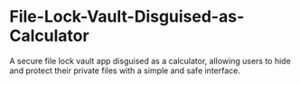 # File-Lock-Vault-Disguised-as-Calculator
A secure file lock vault app disguised as a calculator, allowing users to hide and protect their private files with a simple and safe interface.

